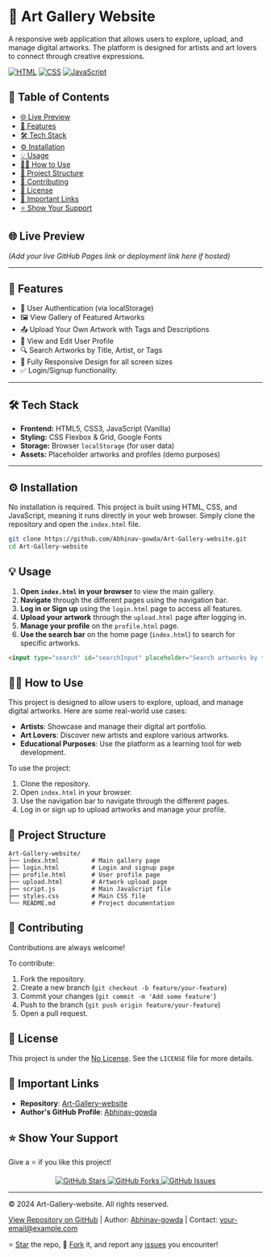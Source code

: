 # 🎨 Art Gallery Website

A responsive web application that allows users to explore, upload, and manage digital artworks. The platform is designed for artists and art lovers to connect through creative expressions.

[![HTML](https://img.shields.io/badge/HTML5-E34F26?style=flat-square&logo=html5&logoColor=white)]()
[![CSS](https://img.shields.io/badge/CSS3-1572B6?style=flat-square&logo=css3&logoColor=white)]()
[![JavaScript](https://img.shields.io/badge/JavaScript-F7DF1E?style=flat-square&logo=javascript&logoColor=black)]()

## 📃 Table of Contents

- [🌐 Live Preview](#-live-preview)
- [🚀 Features](#-features)
- [🛠️ Tech Stack](#️-tech-stack)
- [⚙️ Installation](#️-installation)
- [💡 Usage](#-usage)
- [🧑‍💻 How to Use](#-how-to-use)
- [📂 Project Structure](#-project-structure)
- [🤝 Contributing](#-contributing)
- [📜 License](#-license)
- [🔗 Important Links](#-important-links)
- [⭐ Show Your Support](#-show-your-support)

## 🌐 Live Preview

*(Add your live GitHub Pages link or deployment link here if hosted)*

---

## 🚀 Features

- 🔐 User Authentication (via localStorage)
- 🖼️ View Gallery of Featured Artworks
- 📤 Upload Your Own Artwork with Tags and Descriptions
- 👤 View and Edit User Profile
- 🔍 Search Artworks by Title, Artist, or Tags
- 📱 Fully Responsive Design for all screen sizes
- ✅ Login/Signup functionality.

---

## 🛠️ Tech Stack

- **Frontend:** HTML5, CSS3, JavaScript (Vanilla)
- **Styling:** CSS Flexbox & Grid, Google Fonts
- **Storage:** Browser `localStorage` (for user data)
- **Assets:** Placeholder artworks and profiles (demo purposes)

---

## ⚙️ Installation

No installation is required. This project is built using HTML, CSS, and JavaScript, meaning it runs directly in your web browser. Simply clone the repository and open the `index.html` file.

```bash
git clone https://github.com/Abhinav-gowda/Art-Gallery-website.git
cd Art-Gallery-website
```

## 💡 Usage

1.  **Open `index.html` in your browser** to view the main gallery.
2.  **Navigate** through the different pages using the navigation bar.
3.  **Log in or Sign up** using the `login.html` page to access all features.
4.  **Upload your artwork** through the `upload.html` page after logging in.
5.  **Manage your profile** on the `profile.html` page.
6.  **Use the search bar** on the home page (`index.html`) to search for specific artworks.

```html
<input type="search" id="searchInput" placeholder="Search artworks by title, artist, or tag...">
```

## 🧑‍💻 How to Use

This project is designed to allow users to explore, upload, and manage digital artworks. Here are some real-world use cases:

-   **Artists**: Showcase and manage their digital art portfolio.
-   **Art Lovers**: Discover new artists and explore various artworks.
-   **Educational Purposes**: Use the platform as a learning tool for web development.

To use the project:

1.  Clone the repository.
2.  Open `index.html` in your browser.
3.  Use the navigation bar to navigate through the different pages.
4.  Log in or sign up to upload artworks and manage your profile.

## 📂 Project Structure

```
Art-Gallery-website/
├── index.html         # Main gallery page
├── login.html         # Login and signup page
├── profile.html       # User profile page
├── upload.html        # Artwork upload page
├── script.js          # Main JavaScript file
├── styles.css         # Main CSS file
└── README.md          # Project documentation
```

## 🤝 Contributing

Contributions are always welcome!

To contribute:

1.  Fork the repository.
2.  Create a new branch (`git checkout -b feature/your-feature`)
3.  Commit your changes (`git commit -m 'Add some feature'`) 
4.  Push to the branch (`git push origin feature/your-feature`)
5.  Open a pull request.

## 📜 License

This project is under the [No License](https://github.com/Abhinav-gowda/Art-Gallery-website). See the `LICENSE` file for more details.

## 🔗 Important Links

-   **Repository**: [Art-Gallery-website](https://github.com/Abhinav-gowda/Art-Gallery-website)
-   **Author's GitHub Profile**: [Abhinav-gowda](https://github.com/Abhinav-gowda)

## ⭐ Show Your Support

Give a ⭐️ if you like this project! 

<p align="center">
  <a href="https://github.com/Abhinav-gowda/Art-Gallery-website">
    <img src="https://img.shields.io/github/stars/Abhinav-gowda/Art-Gallery-website?style=social" alt="GitHub Stars" />
  </a>
  <a href="https://github.com/Abhinav-gowda/Art-Gallery-website">
    <img src="https://img.shields.io/github/forks/Abhinav-gowda/Art-Gallery-website?style=social" alt="GitHub Forks" />
  </a>
   <a href="https://github.com/Abhinav-gowda/Art-Gallery-website/issues">
    <img src="https://img.shields.io/github/issues/Abhinav-gowda/Art-Gallery-website" alt="GitHub Issues" />
  </a>
</p>

---


<footer>
    <p>© 2024 Art-Gallery-website. All rights reserved.</p>
    <p>
        <a href="https://github.com/Abhinav-gowda/Art-Gallery-website">View Repository on GitHub</a> | 
        Author: <a href="https://github.com/Abhinav-gowda">Abhinav-gowda</a> | 
        Contact: <a href="mailto:your-email@example.com">your-email@example.com</a>
    </p>
    <p>⭐️ <a href="https://github.com/Abhinav-gowda/Art-Gallery-website">Star</a> the repo, 🍴 <a href="https://github.com/Abhinav-gowda/Art-Gallery-website/fork">Fork</a> it, and report any <a href="https://github.com/Abhinav-gowda/Art-Gallery-website/issues">issues</a> you encounter!</p>
</footer>

